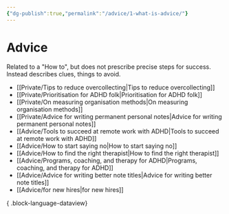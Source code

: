 ```yaml
---
{"dg-publish":true,"permalink":"/advice/1-what-is-advice/"}
---
```



# Advice

Related to a "How to", but does not prescribe precise steps for success. Instead describes clues, things to avoid. 

- [[Private/Tips to reduce overcollecting\|Tips to reduce overcollecting]]
- [[Private/Prioritisation for ADHD folk\|Prioritisation for ADHD folk]]
- [[Private/On measuring organisation methods\|On measuring organisation methods]]
- [[Private/Advice for writing permanent personal notes\|Advice for writing permanent personal notes]]
- [[Advice/Tools to succeed at remote work with ADHD\|Tools to succeed at remote work with ADHD]]
- [[Advice/How to start saying no\|How to start saying no]]
- [[Advice/How to find the right therapist\|How to find the right therapist]]
- [[Advice/Programs, coaching, and therapy for ADHD\|Programs, coaching, and therapy for ADHD]]
- [[Advice/Advice for writing better note titles\|Advice for writing better note titles]]
- [[Advice/for new hires\|for new hires]]

{ .block-language-dataview}
